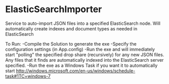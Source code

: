# ElasticSearchImporter
Service to auto-import JSON files into a specified ElasticSearch node. Will automatically create indexes and document types as needed in ElasticSearch

To Run:
-Compile the Solution to generate the exe
-Specify the configuration settings (in App.config)
-Run the exe and will immediately start "polling" the specified drop share (recursively) for any new JSON files. Any files that it finds are automatically indexed into the ElasticSearch server specified.
  -Run the exe as a Windows Task if you want it to automatically start    http://windows.microsoft.com/en-us/windows/schedule-task#1TC=windows-7
  
